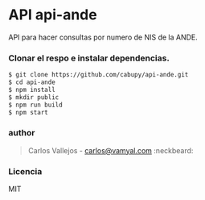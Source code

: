 # API api-ande

API para hacer consultas por numero de NIS de la ANDE.

### Clonar el respo e instalar dependencias.

```bash
$ git clone https://github.com/cabupy/api-ande.git
$ cd api-ande
$ npm install
$ mkdir public
$ npm run build
$ npm start
```

### author

> Carlos Vallejos - carlos@vamyal.com :neckbeard:

### Licencia

MIT
